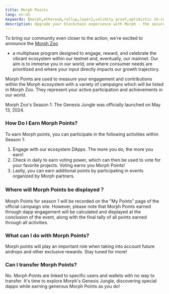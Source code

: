 ```yaml
---
title: Morph Points
lang: en-US
keywords: [morph,ethereum,rollup,layer2,validity proof,optimistic zk-rollup]
description: Upgrade your blockchain experience with Morph - the secure decentralized, cost0efficient, and high-performing optimistic zk-rollup solution. Try it now!
---
```


To bring our community even closer to the action, we're excited to announce the [Morph Zoo](https://morphl2.io/points/)

 - a multiphase program designed to engage, reward, and celebrate the vibrant ecosystem within our testnet and, eventually, our mainnet. Our aim is to immerse you in our world, one where consumer needs are prioritized and where your input directly impacts our growth trajectory.

Morph Points are used to measure your engagement and contributions within the Morph ecosystem with a variety of campaigns which will be listed in Morph Zoo. They represent your active participation and achievements in our world.

Morph Zoo's Season 1: The Genesis Jungle was officially launched on May 13, 2024.

### How Do I Earn Morph Points?

To earn Morph points, you can participate in the following activities within Season 1:
1. Engage with our ecosystem DApps. The more you do, the more you earn!
2. Check in daily to earn voting power, which can then be used to vote for your favorite projects. Voting earns you Morph Points!
3. Lastly, you can earn additional points by participating in events organized by Morph partners.

### Where will Morph Points be displayed？

Morph Points for season 1 will be recorded on the "My Points" page of the official campaign site. However, please note that Morph Points earned through dapp engagement will be calculated and displayed at the conclusion of the event, along with the final tally of all points earned through all activities. 

### What can I do with Morph Points?

Morph points will play an important role when taking into account future airdrops and other exclusive rewards. Stay tuned for more!

### Can I transfer Morph Points?

No. Morph Points are linked to specific users and wallets with no way to transfer.
It's time to explore Morph's Genesis Jungle, discovering special dapps while earning generous Morph Points as you do!
